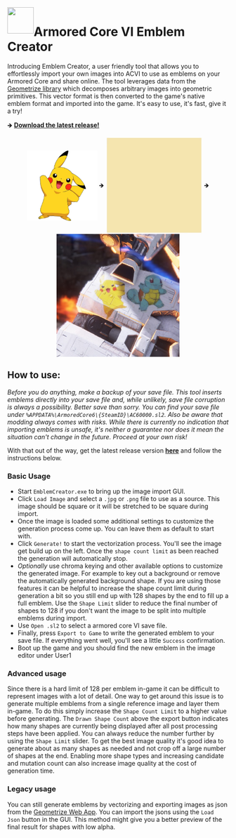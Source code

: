 <img align="left" width="60" height="60" src="./assets/icon.ico">

# Armored Core VI Emblem Creator

Introducing Emblem Creator, a user friendly tool that allows you to effortlessly import your own images into ACVI to use as emblems on your Armored Core and share online. The tool leverages data from the [Geometrize library](https://github.com/Tw1ddle/geometrize-haxe) which decomposes arbitrary images into geometric primitives. This vector format is then converted to the game's native emblem format and imported into the game. It's easy to use, it's fast, give it a try!

🡺 **[Download the latest release!](https://github.com/pawREP/ACVIEmblemCreator/releases/latest)**

<div align="center" >
<img align="center" width="160" height="160" src="./assets/pika.jpg"> 🡺
<img align="center" width="220" height="220" src="./assets/pika.gif" loop="0"> 🡺
<img align="center" width="280" height="280" src="./assets/emblems1.jpg" loop="0">
</div>

## How to use:
  *Before you do anything, make a backup of your save file. This tool inserts emblems directly into your save file and, while unlikely, save file corruption is always a possibility. Better save than sorry. You can find your save file under `%APPDATA%\ArmoredCore6\{SteamID}\AC60000.sl2`. Also be aware that modding always comes with risks. While there is currently no indication that importing emblems is unsafe, it's neither a guarantee nor does it mean the situation can't change in the future. Proceed at your own risk!*

With that out of the way, get the latest release version **[here](https://github.com/pawREP/ACVIEmblemCreator/releases/latest)** and follow the instructions below.

### Basic Usage

* Start `EmblemCreator.exe` to bring up the image import GUI.
* Click `Load Image` and select a `.jpg` or `.png` file to use as a source. This image should be square or it will be stretched to be square during import.
* Once the image is loaded some additional settings to customize the generation process come up. You can leave them as default to start with.
* Click `Generate!` to start the vectorization process. You'll see the image get build up on the left. Once the `shape count limit` as been reached the generation will automatically stop. 
* *Optionally* use chroma keying and other available options to customize the generated image. For example to key out a background or remove the automatically generated background shape. If you are using those features it can be helpful to increase the shape count limit during generation a bit so you still end up with 128 shapes by the end to fill up a full emblem. Use the `Shape Limit` slider to reduce the final number of shapes to 128 if you don't want the image to be split into multiple emblems during import.
* Use `Open .sl2` to select a armored core VI save file. 
* Finally, press `Export to Game` to write the generated emblem to your save file. If everything went well, you'll see a little `Success` confirmation.
* Boot up the game and you should find the new emblem in the image editor under User1

### Advanced usage
  Since there is a hard limit of 128 per emblem in-game it can be difficult to represent images with a lot of detail. One way to get around this issue is to generate multiple emblems from a single reference image and layer them in-game. To do this simply increase the `Shape Count Limit` to a higher value before generating. The `Drawn Shape Count` above the export button indicates how many shapes are currently being displayed after all post processing steps have been applied. You can always reduce the number further by using the `Shape Limit` slider. To get the best image quality it's good idea to generate about as many shapes as needed and not crop off a large number of shapes at the end. Enabling more shape types and increasing candidate and mutation count can also increase image quality at the cost of generation time.

### Legacy usage
  You can still generate emblems by vectorizing and exporting images as json from the [Geometrize Web App](https://www.samcodes.co.uk/project/geometrize-haxe-web/). You can import the jsons using the `Load Json` button in the GUI. This method might give you a better preview of the final result for shapes with low alpha. 
